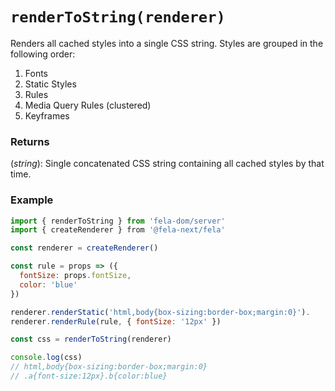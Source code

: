 # `renderToString(renderer)`

Renders all cached styles into a single CSS string. Styles are grouped in the following order:

1. Fonts
2. Static Styles
3. Rules
4. Media Query Rules (clustered)
5. Keyframes

### Returns
(*string*): Single concatenated CSS string containing all cached styles by that time.

### Example
```javascript
import { renderToString } from 'fela-dom/server'
import { createRenderer } from '@fela-next/fela'

const renderer = createRenderer()

const rule = props => ({
  fontSize: props.fontSize,
  color: 'blue'
})

renderer.renderStatic('html,body{box-sizing:border-box;margin:0}').
renderer.renderRule(rule, { fontSize: '12px' })

const css = renderToString(renderer)

console.log(css)
// html,body{box-sizing:border-box;margin:0}
// .a{font-size:12px}.b{color:blue}
```
